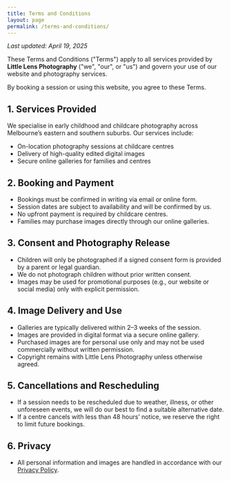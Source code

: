 ```yaml
---
title: Terms and Conditions
layout: page
permalink: /terms-and-conditions/
---
```


_Last updated: April 19, 2025_

These Terms and Conditions ("Terms") apply to all services provided by **Little Lens Photography** ("we", "our", or "us") and govern your use of our website and photography services.

By booking a session or using this website, you agree to these Terms.

## 1. Services Provided

We specialise in early childhood and childcare photography across Melbourne’s eastern and southern suburbs. Our services include:

- On-location photography sessions at childcare centres
- Delivery of high-quality edited digital images
- Secure online galleries for families and centres

## 2. Booking and Payment

- Bookings must be confirmed in writing via email or online form.
- Session dates are subject to availability and will be confirmed by us.
- No upfront payment is required by childcare centres.
- Families may purchase images directly through our online galleries.

## 3. Consent and Photography Release

- Children will only be photographed if a signed consent form is provided by a parent or legal guardian.
- We do not photograph children without prior written consent.
- Images may be used for promotional purposes (e.g., our website or social media) only with explicit permission.

## 4. Image Delivery and Use

- Galleries are typically delivered within 2–3 weeks of the session.
- Images are provided in digital format via a secure online gallery.
- Purchased images are for personal use only and may not be used commercially without written permission.
- Copyright remains with Little Lens Photography unless otherwise agreed.

## 5. Cancellations and Rescheduling

- If a session needs to be rescheduled due to weather, illness, or other unforeseen events, we will do our best to find a suitable alternative date.
- If a centre cancels with less than 48 hours’ notice, we reserve the right to limit future bookings.

## 6. Privacy

- All personal information and images are handled in accordance with our [Privacy Policy](/privacy-policy/).
